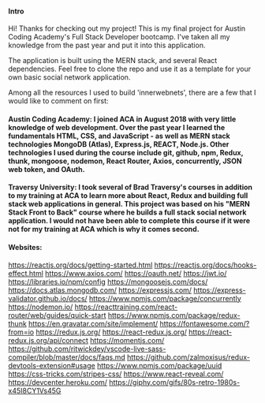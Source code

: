 #### Intro

Hi! Thanks for checking out my project! This is my final project for Austin Coding Academy's Full Stack Developer bootcamp. I've taken all my knowledge from the past year and put it into this application.

The application is built using the MERN stack, and several React dependencies. Feel free to clone the repo and use it as a template for your own basic social network application.

Among all the resources I used to build 'innerwebnets', there are a few that I would like to comment on first:

#### Austin Coding Academy: I joined ACA in August 2018 with very little knowledge of web development. Over the past year I learned the fundamentals HTML, CSS, and JavaScript - as well as MERN stack technologies MongoDB (Atlas), Express.js, REACT, Node.js. Other technologies I used during the course include git, github, npm, Redux, thunk, mongoose, nodemon, React Router, Axios, concurrently, JSON web token, and OAuth.

#### Traversy University: I took several of Brad Traversy's courses in addition to my training at ACA to learn more about React, Redux and building full stack web applications in general. This project was based on his "MERN Stack Front to Back" course where he builds a full stack social network application. I would not have been able to complete this course if it were not for my training at ACA which is why it comes second.

#### Websites:

https://reactjs.org/docs/getting-started.html
https://reactjs.org/docs/hooks-effect.html
https://www.axios.com/
https://oauth.net/
https://jwt.io/
https://libraries.io/npm/config
https://mongoosejs.com/docs/
https://docs.atlas.mongodb.com/
https://expressjs.com/
https://express-validator.github.io/docs/
https://www.npmjs.com/package/concurrently
https://nodemon.io/
https://reacttraining.com/react-router/web/guides/quick-start
https://www.npmjs.com/package/redux-thunk
https://en.gravatar.com/site/implement/
https://fontawesome.com/?from=io
https://redux.js.org/
https://react-redux.js.org/
https://react-redux.js.org/api/connect
https://momentjs.com/
https://github.com/ritwickdey/vscode-live-sass-compiler/blob/master/docs/faqs.md
https://github.com/zalmoxisus/redux-devtools-extension#usage
https://www.npmjs.com/package/uuid
https://css-tricks.com/stripes-css/
https://www.react-reveal.com/
https://devcenter.heroku.com/
https://giphy.com/gifs/80s-retro-1980s-x45I8CY1Vs45G
